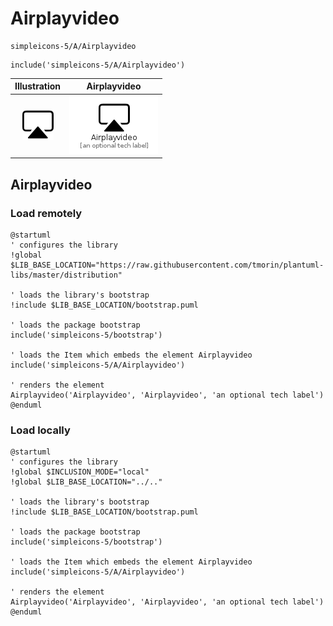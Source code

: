 # Airplayvideo


```text
simpleicons-5/A/Airplayvideo
```

```text
include('simpleicons-5/A/Airplayvideo')
```



| Illustration | Airplayvideo |
| :---: | :---: |
| ![illustration for Illustration](../../simpleicons-5/A/Airplayvideo.png) | ![illustration for Airplayvideo](../../simpleicons-5/A/Airplayvideo.Local.png) |




## Airplayvideo

### Load remotely
```plantuml
@startuml
' configures the library
!global $LIB_BASE_LOCATION="https://raw.githubusercontent.com/tmorin/plantuml-libs/master/distribution"

' loads the library's bootstrap
!include $LIB_BASE_LOCATION/bootstrap.puml

' loads the package bootstrap
include('simpleicons-5/bootstrap')

' loads the Item which embeds the element Airplayvideo
include('simpleicons-5/A/Airplayvideo')

' renders the element
Airplayvideo('Airplayvideo', 'Airplayvideo', 'an optional tech label')
@enduml
```

### Load locally
```plantuml
@startuml
' configures the library
!global $INCLUSION_MODE="local"
!global $LIB_BASE_LOCATION="../.."

' loads the library's bootstrap
!include $LIB_BASE_LOCATION/bootstrap.puml

' loads the package bootstrap
include('simpleicons-5/bootstrap')

' loads the Item which embeds the element Airplayvideo
include('simpleicons-5/A/Airplayvideo')

' renders the element
Airplayvideo('Airplayvideo', 'Airplayvideo', 'an optional tech label')
@enduml
```

